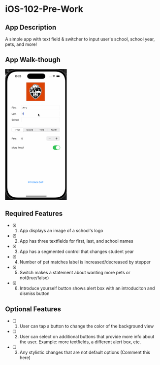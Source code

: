 # iOS-102-Pre-Work  
## App Description  
A simple app with text field & switcher to input user's school, school year, pets, and more!  

## App Walk-though  
<img src="https://github.com/jerrashi/iOS-102-prework/blob/main/ios-102-prework-walkthrough.gif?raw=true" width=200><br>

## Required Features  
- [x] 1. App displays an image of a school's logo  
- [x] 2. App has three textfields for first, last, and school names  
- [x] 3. App has a segmented control that changes student year  
- [x] 4. Number of pet matches label is increased/decreased by stepper  
- [x] 5. Switch makes a statement about wanting more pets or not(true/false)  
- [x] 6. Introduce yourself button shows alert box with an introduciton and dismiss button  

## Optional Features  
- [ ] 1. User can tap a button to change the color of the background view  
- [ ] 2. User can select on additional buttons that provide more info about the user. Example: more textfields, a different alert box, etc.  
- [ ] 3. Any stylistic changes that are not default options (Comment this here)  
